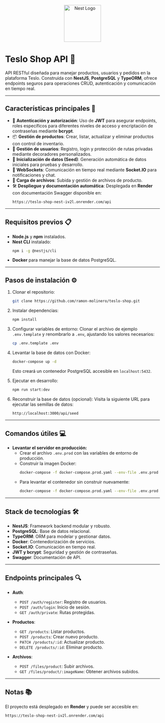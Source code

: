 <p align="center">
  <a href="http://nestjs.com/" target="blank"><img src="https://nestjs.com/img/logo-small.svg" width="120" alt="Nest Logo" /></a>
</p>

# Teslo Shop API 🚀

API RESTful diseñada para manejar productos, usuarios y pedidos en la plataforma Teslo. Construida con **NestJS**, **PostgreSQL** y **TypeORM**, ofrece endpoints seguros para operaciones CRUD, autenticación y comunicación en tiempo real.

---

## **Características principales** 🌟

- 🔐 **Autenticación y autorización**: Uso de **JWT** para asegurar endpoints, roles específicos para diferentes niveles de acceso y encriptación de contraseñas mediante **bcrypt**.
- 📦 **Gestión de productos**: Crear, listar, actualizar y eliminar productos con control de inventario.
- 👥 **Gestión de usuarios**: Registro, login y protección de rutas privadas mediante decoradores personalizados.
- 🌱 **Inicialización de datos (Seed)**: Generación automática de datos iniciales para pruebas y desarrollo.
- 📡 **WebSockets**: Comunicación en tiempo real mediante **Socket.IO** para notificaciones y chat.
- 📁 **Carga de archivos**: Subida y gestión de archivos de producto.
- 🛠️ **Despliegue y documentación automática**: Desplegada en **Render** con documentación Swagger disponible en:
  ```
  https://teslo-shop-nest-iv2l.onrender.com/api
  ```

---

## **Requisitos previos** 📋

- **Node.js** y **npm** instalados.
- **Nest CLI** instalado:
  ```bash
  npm i -g @nestjs/cli
  ```
- **Docker** para manejar la base de datos PostgreSQL.

---

## **Pasos de instalación** ⚙️

1. Clonar el repositorio:
   ```bash
   git clone https://github.com/ramon-molinero/teslo-shop.git
   ```

2. Instalar dependencias:
   ```bash
   npm install
   ```

3. Configurar variables de entorno:
   Clonar el archivo de ejemplo `.env.template` y renombrarlo a `.env`, ajustando los valores necesarios:
   ```bash
   cp .env.template .env
   ```

4. Levantar la base de datos con Docker:
   ```bash
   docker-compose up -d
   ```
   Esto creará un contenedor PostgreSQL accesible en `localhost:5432`.

5. Ejecutar en desarrollo:
   ```bash
   npm run start:dev
   ```

6. Reconstruir la base de datos (opcional):
   Visita la siguiente URL para ejecutar las semillas de datos:
   ```
   http://localhost:3000/api/seed
   ```

---

## **Comandos útiles** 💻

- **Levantar el servidor en producción:**
  - Crear el archivo `.env.prod` con las variables de entorno de producción.
  - Construir la imagen Docker:
    ```bash
    docker-compose -f docker-compose.prod.yaml --env-file .env.prod up --build
    ```
  - Para levantar el contenedor sin construir nuevamente:
    ```bash
    docker-compose -f docker-compose.prod.yaml --env-file .env.prod up -d
    ```

---

## **Stack de tecnologías** 🛠️

- **NestJS**: Framework backend modular y robusto.
- **PostgreSQL**: Base de datos relacional.
- **TypeORM**: ORM para modelar y gestionar datos.
- **Docker**: Contenedorización de servicios.
- **Socket.IO**: Comunicación en tiempo real.
- **JWT y bcrypt**: Seguridad y gestión de contraseñas.
- **Swagger**: Documentación de API.

---

## **Endpoints principales** 🔍

- **Auth**:
  - `POST /auth/register`: Registro de usuarios.
  - `POST /auth/login`: Inicio de sesión.
  - `GET /auth/private`: Rutas protegidas.

- **Productos**:
  - `GET /products`: Listar productos.
  - `POST /products`: Crear nuevo producto.
  - `PATCH /products/:id`: Actualizar producto.
  - `DELETE /products/:id`: Eliminar producto.

- **Archivos**:
  - `POST /files/product`: Subir archivos.
  - `GET /files/product/:imageName`: Obtener archivos subidos.

---

## **Notas** 📚

El proyecto está desplegado en **Render** y puede ser accesible en:
```bash
https://teslo-shop-nest-iv2l.onrender.com/api
```
